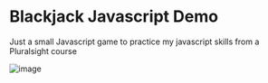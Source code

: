 ﻿# Blackjack Javascript Demo
 
 Just a small Javascript game to practice my javascript skills from a Pluralsight course
 
 ![image](https://user-images.githubusercontent.com/44673950/73233743-6f169d00-4155-11ea-8c1e-7b5a9429aa6a.png)
